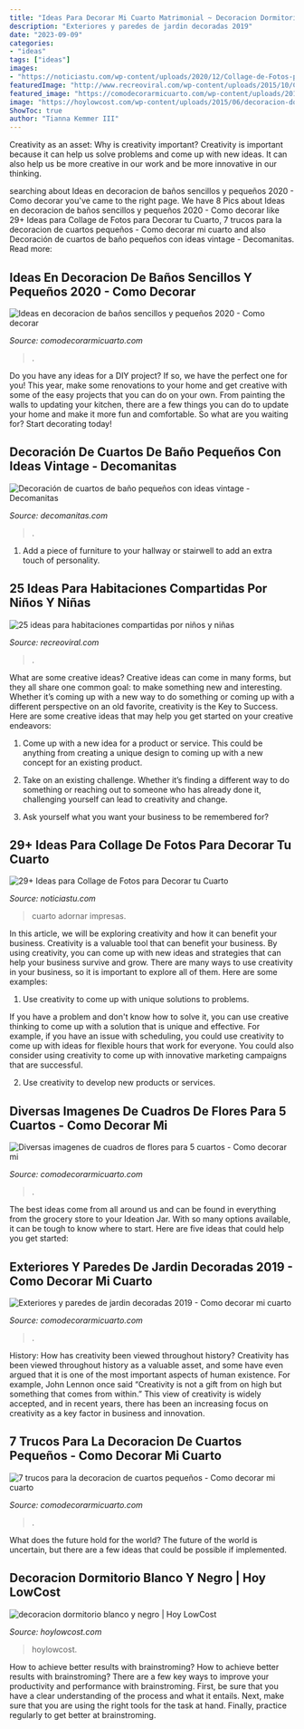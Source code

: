 ```yaml
---
title: "Ideas Para Decorar Mi Cuarto Matrimonial ~ Decoracion Dormitorio Blanco Y Negro"
description: "Exteriores y paredes de jardin decoradas 2019"
date: "2023-09-09"
categories:
- "ideas"
tags: ["ideas"]
images:
- "https://noticiastu.com/wp-content/uploads/2020/12/Collage-de-Fotos-para-Decorar-tu-Cuarto-10.jpg"
featuredImage: "http://www.recreoviral.com/wp-content/uploads/2015/10/Creativas-habitaciones-compartidas-por-niños-y-niñas-7.jpg"
featured_image: "https://comodecorarmicuarto.com/wp-content/uploads/2019/05/paredes-de-jardin-decoradas-con-rocas.jpg"
image: "https://hoylowcost.com/wp-content/uploads/2015/06/decoracion-dormitorio-blanco-y-negro.jpg"
ShowToc: true
author: "Tianna Kemmer III"
---
```



Creativity as an asset: Why is creativity important?
Creativity is important because it can help us solve problems and come up with new ideas. It can also help us be more creative in our work and be more innovative in our thinking.

	

		
searching about Ideas en decoracion de baños sencillos y pequeños 2020 - Como decorar you've came to the right page. We have 8 Pics about Ideas en decoracion de baños sencillos y pequeños 2020 - Como decorar like 29+ Ideas para Collage de Fotos para Decorar tu Cuarto, 7 trucos para la decoracion de cuartos pequeños - Como decorar mi cuarto and also Decoración de cuartos de baño pequeños con ideas vintage - Decomanitas. Read more:
		
    
## Ideas En Decoracion De Baños Sencillos Y Pequeños 2020 - Como Decorar

<img loading=lazy src="https://comodecorarmicuarto.com/wp-content/uploads/2020/05/decoracion-de-baños-sencillos-y-pequeños-separadores.jpg" onerror="this.onerror=null;this.src='https://tse3.mm.bing.net/th?id=OIP.fX1w6sYgtSFcjPEw1crGYAAAAA&amp;pid=15.1';" alt="Ideas en decoracion de baños sencillos y pequeños 2020 - Como decorar">

_Source: comodecorarmicuarto.com_

>. 

	

Do you have any ideas for a DIY project? If so, we have the perfect one for you! This year, make some renovations to your home and get creative with some of the easy projects that you can do on your own. From painting the walls to updating your kitchen, there are a few things you can do to update your home and make it more fun and comfortable. So what are you waiting for? Start decorating today!

    
## Decoración De Cuartos De Baño Pequeños Con Ideas Vintage - Decomanitas

<img loading=lazy src="https://i0.wp.com/www.decomanitas.com/wp-content/uploads/2014/09/Decoración-de-cuartos-de-baño-pequeños-con-ideas-vintage-6.jpg?resize=500%2C750" onerror="this.onerror=null;this.src='https://tse3.mm.bing.net/th?id=OIP.t05pcJMZWFcEGNSYzCtr4wHaLH&amp;pid=15.1';" alt="Decoración de cuartos de baño pequeños con ideas vintage - Decomanitas">

_Source: decomanitas.com_

>. 

	

1. Add a piece of furniture to your hallway or stairwell to add an extra touch of personality.

    
## 25 Ideas Para Habitaciones Compartidas Por Niños Y Niñas

<img loading=lazy src="http://www.recreoviral.com/wp-content/uploads/2015/10/Creativas-habitaciones-compartidas-por-niños-y-niñas-7.jpg" onerror="this.onerror=null;this.src='https://tse2.mm.bing.net/th?id=OIP.mXZ4BFplnJZSrfeDIgdi1AHaGC&amp;pid=15.1';" alt="25 ideas para habitaciones compartidas por niños y niñas">

_Source: recreoviral.com_

>. 

	

What are some creative ideas?
Creative ideas can come in many forms, but they all share one common goal: to make something new and interesting. Whether it’s coming up with a new way to do something or coming up with a different perspective on an old favorite, creativity is the Key to Success. Here are some creative ideas that may help you get started on your creative endeavors: 
1. Come up with a new idea for a product or service. This could be anything from creating a unique design to coming up with a new concept for an existing product.

2. Take on an existing challenge. Whether it’s finding a different way to do something or reaching out to someone who has already done it, challenging yourself can lead to creativity and change.

3. Ask yourself what you want your business to be remembered for?

    
## 29+ Ideas Para Collage De Fotos Para Decorar Tu Cuarto

<img loading=lazy src="https://noticiastu.com/wp-content/uploads/2020/12/Collage-de-Fotos-para-Decorar-tu-Cuarto-10.jpg" onerror="this.onerror=null;this.src='https://tse3.mm.bing.net/th?id=OIP.GgaR5YWHDNIWDkKfw0UHyAHaLH&amp;pid=15.1';" alt="29+ Ideas para Collage de Fotos para Decorar tu Cuarto">

_Source: noticiastu.com_

>cuarto adornar impresas. 

	

In this article, we will be exploring creativity and how it can benefit your business.
Creativity is a valuable tool that can benefit your business. By using creativity, you can come up with new ideas and strategies that can help your business survive and grow. There are many ways to use creativity in your business, so it is important to explore all of them. Here are some examples:
1. Use creativity to come up with unique solutions to problems.

If you have a problem and don't know how to solve it, you can use creative thinking to come up with a solution that is unique and effective. For example, if you have an issue with scheduling, you could use creativity to come up with ideas for flexible hours that work for everyone. You could also consider using creativity to come up with innovative marketing campaigns that are successful.

2. Use creativity to develop new products or services.

    
## Diversas Imagenes De Cuadros De Flores Para 5 Cuartos - Como Decorar Mi

<img loading=lazy src="https://comodecorarmicuarto.com/wp-content/uploads/2019/01/imagenes-de-cuadros-de-flores-para-sala-1024x1024.jpg" onerror="this.onerror=null;this.src='https://tse4.mm.bing.net/th?id=OIP.Tj-E4WjW86YiHNdF-ehnRAHaHa&amp;pid=15.1';" alt="Diversas imagenes de cuadros de flores para 5 cuartos - Como decorar mi">

_Source: comodecorarmicuarto.com_

>. 

	

The best ideas come from all around us and can be found in everything from the grocery store to your Ideation Jar. With so many options available, it can be tough to know where to start. Here are five ideas that could help you get started: 

    
## Exteriores Y Paredes De Jardin Decoradas 2019 - Como Decorar Mi Cuarto

<img loading=lazy src="https://comodecorarmicuarto.com/wp-content/uploads/2019/05/paredes-de-jardin-decoradas-con-rocas.jpg" onerror="this.onerror=null;this.src='https://tse2.mm.bing.net/th?id=OIP.gSJVfErrB1tcNRr8ZF1DsQAAAA&amp;pid=15.1';" alt="Exteriores y paredes de jardin decoradas 2019 - Como decorar mi cuarto">

_Source: comodecorarmicuarto.com_

>. 

	

History: How has creativity been viewed throughout history?
Creativity has been viewed throughout history as a valuable asset, and some have even argued that it is one of the most important aspects of human existence. For example, John Lennon once said “Creativity is not a gift from on high but something that comes from within.” This view of creativity is widely accepted, and in recent years, there has been an increasing focus on creativity as a key factor in business and innovation.

    
## 7 Trucos Para La Decoracion De Cuartos Pequeños - Como Decorar Mi Cuarto

<img loading=lazy src="https://comodecorarmicuarto.com/wp-content/uploads/2019/06/decoracion-de-cuartos-pequeños-para-niños.jpg" onerror="this.onerror=null;this.src='https://tse3.mm.bing.net/th?id=OIP.Ok6-r6zY-eg_4T198kvz1wAAAA&amp;pid=15.1';" alt="7 trucos para la decoracion de cuartos pequeños - Como decorar mi cuarto">

_Source: comodecorarmicuarto.com_

>. 

	

What does the future hold for the world?
The future of the world is uncertain, but there are a few ideas that could be possible if implemented.

    
## Decoracion Dormitorio Blanco Y Negro | Hoy LowCost

<img loading=lazy src="https://hoylowcost.com/wp-content/uploads/2015/06/decoracion-dormitorio-blanco-y-negro.jpg" onerror="this.onerror=null;this.src='https://tse4.mm.bing.net/th?id=OIP.rAOICMfiQoRinGBChnimEwHaG6&amp;pid=15.1';" alt="decoracion dormitorio blanco y negro | Hoy LowCost">

_Source: hoylowcost.com_

>hoylowcost. 

	

How to achieve better results with brainstroming?
How to achieve better results with brainstroming? There are a few key ways to improve your productivity and performance with brainstroming. First, be sure that you have a clear understanding of the process and what it entails. Next, make sure that you are using the right tools for the task at hand. Finally, practice regularly to get better at brainstroming.

